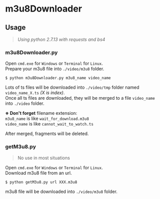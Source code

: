 m3u8Downloader
===
## Usage
> *Using python 2.7.13 with requests and bs4*
### m3u8Downloader.py  
Open `cmd.exe` for `Windows` or `Terminal` for `Linux`.  
Prepare your m3u8 file into `./video/m3u8` folder.
```
$ python m3u8Downloader.py m3u8_name video_name 
```
Lots of ts files will be downloaded into `./video/tmp` folder named `video_name_X.ts` *(X is index)*.  
Once all ts files are downloaded, they will be merged to a file `video_name` into `./video` folder.  

**※ Don't forget** filename extension:  
`m3u8_name` is like `wait_for_download.m3u8`   
`video_name` is like `cannot_wait_to_watch.ts`  

After merged, fragments will be deleted.
### getM3u8.py
> No use in most situations

Open `cmd.exe` for `Windows` or `Terminal` for `Linux`.  
Download m3u8 file from an url.
```
$ python getM3u8.py url XXX.m3u8
```
m3u8 file will be downloaded into `./video/m3u8` folder.